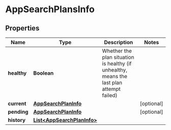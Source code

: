 # AppSearchPlansInfo

## Properties
Name | Type | Description | Notes
------------ | ------------- | ------------- | -------------
**healthy** | **Boolean** | Whether the plan situation is healthy (if unhealthy, means the last plan attempt failed) | 
**current** | [**AppSearchPlanInfo**](AppSearchPlanInfo.md) |  |  [optional]
**pending** | [**AppSearchPlanInfo**](AppSearchPlanInfo.md) |  |  [optional]
**history** | [**List&lt;AppSearchPlanInfo&gt;**](AppSearchPlanInfo.md) |  | 
